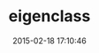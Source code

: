 ---
layout: post
title:  "eigenclass"
repo:   "shuber/eigenclass"
date:   2015-02-18 17:10:46
gemurl: http://github.com/shuber/eigenclass
---